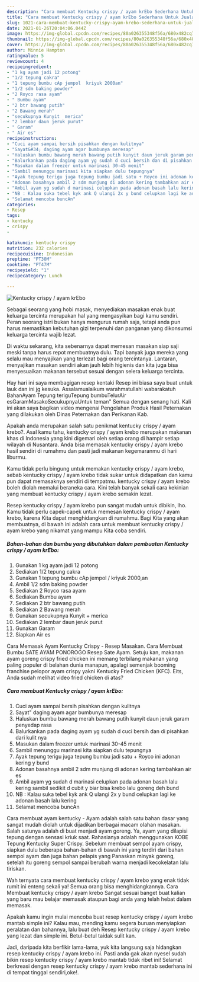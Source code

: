 ```yaml
---
description: "Cara membuat Kentucky crispy / ayam krEbo Sederhana Untuk Jualan"
title: "Cara membuat Kentucky crispy / ayam krEbo Sederhana Untuk Jualan"
slug: 1021-cara-membuat-kentucky-crispy-ayam-krebo-sederhana-untuk-jualan
date: 2021-01-26T20:04:06.044Z
image: https://img-global.cpcdn.com/recipes/80a026355348f56a/680x482cq70/kentucky-crispy-ayam-krebo-foto-resep-utama.jpg
thumbnail: https://img-global.cpcdn.com/recipes/80a026355348f56a/680x482cq70/kentucky-crispy-ayam-krebo-foto-resep-utama.jpg
cover: https://img-global.cpcdn.com/recipes/80a026355348f56a/680x482cq70/kentucky-crispy-ayam-krebo-foto-resep-utama.jpg
author: Minnie Hampton
ratingvalue: 5
reviewcount: 4
recipeingredient:
- "1 kg ayam jadi 12 potong"
- "1/2 tepung cakra"
- "1 tepung bumbu cAp jempol  kriyuk 2000an"
- "1/2 sdm baking powder"
- "2 Royco rasa ayam"
- " Bumbu ayam"
- "2 btr bawang putih"
- "2 Bawang merah"
- "secukupnya Kunyit  merica"
- "2 lembar daun jeruk purut"
- " Garam"
- " Air es"
recipeinstructions:
- "Cuci ayam sampai bersih pisahkan dengan kulitnya"
- "Sayat&#34; daging ayam agar bumbunya meresap"
- "Haluskan bumbu bawang merah bawang putih kunyit daun jeruk garam penyedap rasa"
- "Balurkankan pada daging ayam yg sudah d cuci bersih dan di pisahkan dari kulit nya"
- "Masukan dalam freezer untuk marinasi 30-45 menit"
- "Sambil menunggu marinasi kita siapkan dulu tepungnya"
- "Ayak tepung terigu juga tepung bumbu jadi satu + Royco ini adonan kering y bund"
- "Adonan basahnya ambil 2 sdm munjung di adonan kering tambahkan air es"
- "Ambil ayam yg sudah d marinasi celupkan pada adonan basah lalu kering sambil sedikit d cubit y biar bisa krebo lalu goreng deh bund"
- "NB : Kalau suka tebel kyk ank Q ulangi 2x y bund celupkan lagi ke adonan basah lalu kering"
- "Selamat mencoba buncAn"
categories:
- Resep
tags:
- kentucky
- crispy
- 

katakunci: kentucky crispy  
nutrition: 232 calories
recipecuisine: Indonesian
preptime: "PT30M"
cooktime: "PT47M"
recipeyield: "1"
recipecategory: Lunch

---
```



![Kentucky crispy / ayam krEbo](https://img-global.cpcdn.com/recipes/80a026355348f56a/680x482cq70/kentucky-crispy-ayam-krebo-foto-resep-utama.jpg)

Sebagai seorang yang hobi masak, menyediakan masakan enak buat keluarga tercinta merupakan hal yang mengasyikan bagi kamu sendiri. Peran seorang istri bukan hanya mengurus rumah saja, tetapi anda pun harus memastikan kebutuhan gizi terpenuhi dan panganan yang dikonsumsi keluarga tercinta wajib lezat.

Di waktu  sekarang, kita sebenarnya dapat memesan masakan siap saji meski tanpa harus repot membuatnya dulu. Tapi banyak juga mereka yang selalu mau menyajikan yang terlezat bagi orang tercintanya. Lantaran, menyajikan masakan sendiri akan jauh lebih higienis dan kita juga bisa menyesuaikan makanan tersebut sesuai dengan selera keluarga tercinta. 

Hay hari ini saya membagigan resep kentaki Resep ini biasa saya buat untuk lauk dan ini jg kesuka. Assalamualaikum warahmatullahi wabarakatuh BahanAyam Tepung teriguTepung bumbuTelurAir esGaramMasakoSecukupnyaUntuk teman&#34; Semua dengan senang hati. Kali ini akan saya bagikan video mengenai Pengolahan Produk Hasil Peternakan yang dilakukan oleh Dinas Peternakan dan Perikanan Kab.

Apakah anda merupakan salah satu penikmat kentucky crispy / ayam krebo?. Asal kamu tahu, kentucky crispy / ayam krebo merupakan makanan khas di Indonesia yang kini digemari oleh setiap orang di hampir setiap wilayah di Nusantara. Anda bisa memasak kentucky crispy / ayam krebo hasil sendiri di rumahmu dan pasti jadi makanan kegemaranmu di hari liburmu.

Kamu tidak perlu bingung untuk memakan kentucky crispy / ayam krebo, sebab kentucky crispy / ayam krebo tidak sukar untuk didapatkan dan kamu pun dapat memasaknya sendiri di tempatmu. kentucky crispy / ayam krebo boleh diolah memalui beraneka cara. Kini telah banyak sekali cara kekinian yang membuat kentucky crispy / ayam krebo semakin lezat.

Resep kentucky crispy / ayam krebo pun sangat mudah untuk dibikin, lho. Kamu tidak perlu capek-capek untuk memesan kentucky crispy / ayam krebo, karena Kita dapat menghidangkan di rumahmu. Bagi Kita yang akan membuatnya, di bawah ini adalah cara untuk membuat kentucky crispy / ayam krebo yang nikamat yang mampu Kita coba sendiri.

<!--inarticleads1-->

##### Bahan-bahan dan bumbu yang dibutuhkan dalam pembuatan Kentucky crispy / ayam krEbo:

1. Gunakan 1 kg ayam jadi 12 potong
1. Sediakan 1/2 tepung cakra
1. Gunakan 1 tepung bumbu cAp jempol / kriyuk 2000,an
1. Ambil 1/2 sdm baking powder
1. Sediakan 2 Royco rasa ayam
1. Sediakan  Bumbu ayam
1. Sediakan 2 btr bawang putih
1. Sediakan 2 Bawang merah
1. Gunakan secukupnya Kunyit + merica
1. Sediakan 2 lembar daun jeruk purut
1. Gunakan  Garam
1. Siapkan  Air es


Cara Memasak Ayam Kentucky Crispy - Resep Masakan. Cara Membuat Bumbu SATE AYAM PONOROGO Resep Sate Ayam. Setuju kan, makanan ayam goreng crispy fried chicken ini memang terbilang makanan yang paling populer di belahan dunia manapun, apalagi semenjak booming franchise pelopor ayam crispy yakni Kentucky Fried Chicken (KFC). Eits, Anda sudah melihat video fried chicken di atas? 

<!--inarticleads2-->

##### Cara membuat Kentucky crispy / ayam krEbo:

1. Cuci ayam sampai bersih pisahkan dengan kulitnya
1. Sayat&#34; daging ayam agar bumbunya meresap
1. Haluskan bumbu bawang merah bawang putih kunyit daun jeruk garam penyedap rasa
1. Balurkankan pada daging ayam yg sudah d cuci bersih dan di pisahkan dari kulit nya
1. Masukan dalam freezer untuk marinasi 30-45 menit
1. Sambil menunggu marinasi kita siapkan dulu tepungnya
1. Ayak tepung terigu juga tepung bumbu jadi satu + Royco ini adonan kering y bund
1. Adonan basahnya ambil 2 sdm munjung di adonan kering tambahkan air es
1. Ambil ayam yg sudah d marinasi celupkan pada adonan basah lalu kering sambil sedikit d cubit y biar bisa krebo lalu goreng deh bund
1. NB : Kalau suka tebel kyk ank Q ulangi 2x y bund celupkan lagi ke adonan basah lalu kering
1. Selamat mencoba buncAn


Cara membuat ayam kentucky - Ayam adalah salah satu bahan dasar yang sangat mudah diolah untuk dijadikan berbagai macam olahan masakan. Salah satunya adalah di buat menjadi ayam goreng. Ya, ayam yang dilapisi tepung dengan sensasi kriuk saat. Rahasianya adalah menggunakan KOBE Tepung Kentucky Super Crispy. Sebelum membuat sempol ayam crispy, siapkan dulu beberapa bahan-bahan di bawah ini yang terdiri dari bahan sempol ayam dan juga bahan pelapis yang Panaskan minyak goreng, setelah itu goreng sempol sampai berubah warna menjadi kecokelatan lalu tiriskan. 

Wah ternyata cara membuat kentucky crispy / ayam krebo yang enak tidak rumit ini enteng sekali ya! Semua orang bisa menghidangkannya. Cara Membuat kentucky crispy / ayam krebo Sangat sesuai banget buat kalian yang baru mau belajar memasak ataupun bagi anda yang telah hebat dalam memasak.

Apakah kamu ingin mulai mencoba buat resep kentucky crispy / ayam krebo mantab simple ini? Kalau mau, mending kamu segera buruan menyiapkan peralatan dan bahannya, lalu buat deh Resep kentucky crispy / ayam krebo yang lezat dan simple ini. Betul-betul taidak sulit kan. 

Jadi, daripada kita berfikir lama-lama, yuk kita langsung saja hidangkan resep kentucky crispy / ayam krebo ini. Pasti anda gak akan nyesel sudah bikin resep kentucky crispy / ayam krebo mantab tidak ribet ini! Selamat berkreasi dengan resep kentucky crispy / ayam krebo mantab sederhana ini di tempat tinggal sendiri,oke!.

